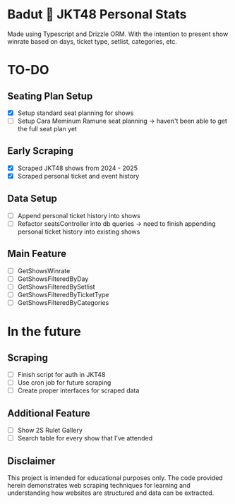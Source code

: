 # Badut 🤡 JKT48 Personal Stats
Made using Typescript and Drizzle ORM. With the intention to present show winrate based on days, ticket type, setlist, categories, etc.

# TO-DO
## Seating Plan Setup
- [x] Setup standard seat planning for shows
- [ ] Setup Cara Meminum Ramune seat planning -> haven't been able to get the full seat plan yet

## Early Scraping
- [x] Scraped JKT48 shows from 2024 - 2025
- [x] Scraped personal ticket and event history

## Data Setup
- [ ] Append personal ticket history into shows
- [ ] Refactor seatsController into db queries -> need to finish appending personal ticket history into existing shows

## Main Feature
- [ ] GetShowsWinrate
- [ ] GetShowsFilteredByDay
- [ ] GetShowsFilteredBySetlist
- [ ] GetShowsFilteredByTicketType
- [ ] GetShowsFilteredByCategories

# In the future
## Scraping
- [ ] Finish script for auth in JKT48
- [ ] Use cron job for future scraping
- [ ] Create proper interfaces for scraped data

## Additional Feature
- [ ] Show 2S Rulet Gallery
- [ ] Search table for every show that I've attended

## Disclaimer
This project is intended for educational purposes only. The code provided herein demonstrates web scraping techniques for learning and understanding how websites are structured and data can be extracted.
